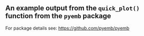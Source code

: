 ## An example output from the ```quick_plot()``` function from the ```pyemb``` package 

For package details see: https://github.com/pyemb/pyemb
